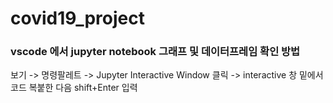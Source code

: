 # covid19_project

### vscode 에서 jupyter notebook 그래프 및 데이터프레임 확인 방법
보기 -> 명령팔레트 -> Jupyter Interactive Window 클릭 -> interactive 창 밑에서 코드 복붙한 다음 shift+Enter 입력
